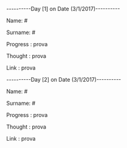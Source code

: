 

----------Day [1] on Date (3/1/2017)----------

Name: #

Surname: #

Progress : prova

Thought : prova

Link : prova


----------Day [2] on Date (3/1/2017)----------

Name: #

Surname: #

Progress : prova

Thought : prova

Link : prova


